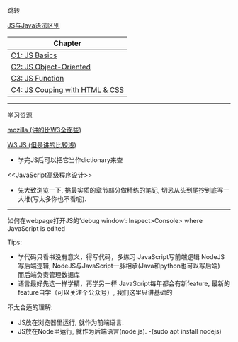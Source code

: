 跳转

[JS与Java语法区别](./JS_Vs_Java.md)

Chapter | 
------ | 
[C1: JS Basics](./C1_JS_Basics/README.md)   |   
[C2: JS Object-Oriented](./C2_Object/README.md) |
[C3: JS Function](./C3_Function/README.md) |
[C4: JS Couping with HTML & CSS](./C4_CoupingWithHTMLCSS/README.md) |

---
学习资源

[mozilla (讲的比W3全面些)](https://developer.mozilla.org/en-US/docs/Web/JavaScript)

[W3 JS (但是讲的比较浅)](https://www.w3schools.com/js/default.asp)

- 学完JS后可以把它当作dictionary来查

<<JavaScript高级程序设计>> 

- 先大致浏览一下, 挑最实质的章节部分做精练的笔记, 切忌从头到尾抄到底写一大堆(写太多你也不看呢).

---

如何在webpage打开JS的’debug window’: Inspect>Console> where JavaScript is edited

Tips: 
+ 学代码只看书没有意义，得写代码，多练习
    JavaScript写前端逻辑
    NodeJS写后端逻辑, NodeJS与JavaScript一脉相承(Java和python也可以写后端)  
    而后端负责管理数据库
+ 语言最好先选一样学精，再学另一样
    JavaScript每年都会有新feature, 最新的feature自学（可以关注个公众号）, 我们这里只讲基础的

不太合适的理解:
+ JS放在浏览器里运行, 就作为前端语言.
+ JS放在Node里运行, 就作为后端语言(node.js). -(sudo apt install nodejs)





